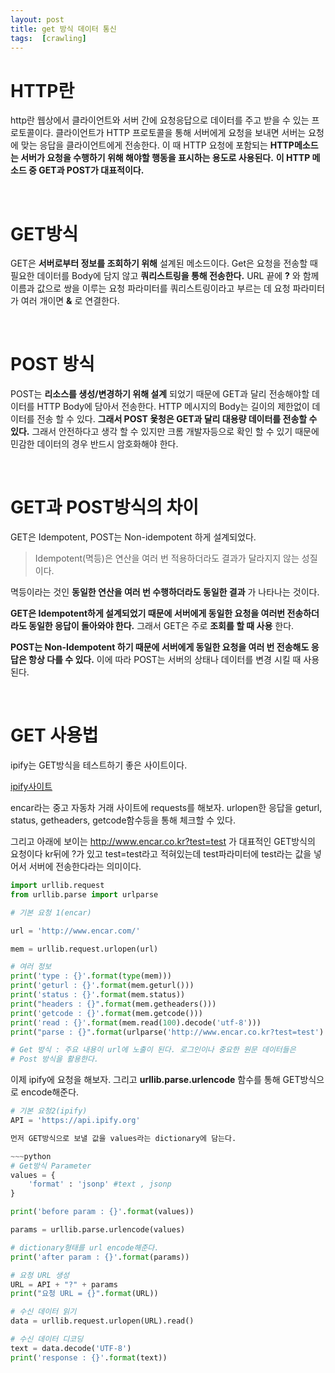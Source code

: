 ```yaml
---
layout: post
title: get 방식 데이터 통신
tags:  [crawling]
---
```

# HTTP란
http란 웹상에서 클라이언트와 서버 간에 요청응답으로 데이터를 주고 받을 수 있는 프로토콜이다. 클라이언트가 HTTP 프로토콜을 통해 서버에게 요청을 보내면 서버는 요청에 맞는 응답을 클라이언트에게 전송한다. 이 때 HTTP 요청에 포함되는 **HTTP메소드는 서버가 요청을 수행하기 위해 해야할 행동을 표시하는 용도로 사용된다.** **이 HTTP 메소드 중 GET과 POST가 대표적이다.**

&nbsp;
&nbsp;
&nbsp;


# GET방식
GET은 **서버로부터 정보를 조회하기 위해** 설계된 메소드이다. Get은 요청을 전송할 때 필요한 데이터를 Body에 담지 않고 **쿼리스트링을 통해 전송한다.** URL 끝에 **?** 와 함께 이름과 값으로 쌍을 이루는 요청 파라미터를 쿼리스트링이라고 부르는 데 요청 파라미터가 여러 개이면 **&** 로 연결한다.

&nbsp;
&nbsp;
&nbsp;

# POST 방식
POST는 **리소스를 생성/변경하기 위해 설계** 되었기 때문에 GET과 달리 전송해야할 데이터를 HTTP Body에 담아서 전송한다. HTTP 메시지의 Body는 길이의 제한없이 데이터를 전송 할 수 있다. **그래서 POST 욫청은 GET과 달리 대용량 데이터를 전송할 수 있다.** 그래서 안전하다고 생각 할 수 있지만 크롬 개발자등으로 확인 할 수 있기 때문에 민감한 데이터의 경우 반드시 암호화해야 한다.


&nbsp;
&nbsp;
&nbsp;


# GET과 POST방식의 차이
GET은 Idempotent, POST는 Non-idempotent 하게 설계되었다.

> Idempotent(멱등)은 연산을 여러 번 적용하더라도 결과가 달라지지 않는 성질이다.

멱등이라는 것인 **동일한 연산을 여러 번 수행하더라도 동일한 결과** 가 나타나는 것이다.

**GET은 Idempotent하게 설계되었기 때문에 서버에게 동일한 요청을 여러번 전송하더라도 동일한 응답이 돌아와야 한다.** 그래서 GET은 주로 **조회를 할 때 사용** 한다.

**POST는 Non-Idempotent 하기 때문에 서버에게 동일한 요청을 여러 번 전송해도 응답은 항상 다를 수 있다.** 이에 따라 POST는 서버의 상태나 데이터를 변경 시킬 때 사용된다.

&nbsp;
&nbsp;
&nbsp;
&nbsp;

# GET 사용법
ipify는 GET방식을 테스트하기 좋은 사이트이다.

[ipify사이트](https://www.ipify.org/)

encar라는 중고 자동차 거래 사이트에 requests를 해보자. urlopen한 응답을 geturl, status, getheaders, getcode함수등을 통해 체크할 수 있다.

그리고 아래에 보이는
http://www.encar.co.kr?test=test 가 대표적인 GET방식의 요청이다 kr뒤에 ?가 있고 test=test라고 적혀있는데 test파라미터에 test라는 값을 넣어서 서버에 전송한다라는 의미이다.


~~~python
import urllib.request
from urllib.parse import urlparse

# 기본 요청 1(encar)

url = 'http://www.encar.com/'

mem = urllib.request.urlopen(url)

# 여러 정보
print('type : {}'.format(type(mem)))
print('geturl : {}'.format(mem.geturl()))
print('status : {}'.format(mem.status))
print("headers : {}".format(mem.getheaders()))
print('getcode : {}'.format(mem.getcode()))
print('read : {}'.format(mem.read(100).decode('utf-8')))
print("parse : {}".format(urlparse('http://www.encar.co.kr?test=test').query))

# Get 방식 : 주요 내용이 url에 노출이 된다. 로그인이나 중요한 원문 데이터들은
# Post 방식을 활용한다.

~~~

이제 ipify에 요청을 해보자. 그리고 **urllib.parse.urlencode** 함수를 통해 GET방식으로 encode해준다.

~~~python
# 기본 요청2(ipify)
API = 'https://api.ipify.org'

먼저 GET방식으로 보낼 값을 values라는 dictionary에 담는다.

~~~python
# Get방식 Parameter
values = {
    'format' : 'jsonp' #text , jsonp
}

print('before param : {}'.format(values))

params = urllib.parse.urlencode(values)

# dictionary형태를 url encode해준다.
print('after param : {}'.format(params))

# 요청 URL 생성
URL = API + "?" + params
print("요청 URL = {}".format(URL))

# 수신 데이터 읽기
data = urllib.request.urlopen(URL).read()

# 수신 데이터 디코딩
text = data.decode('UTF-8')
print('response : {}'.format(text))

~~~
